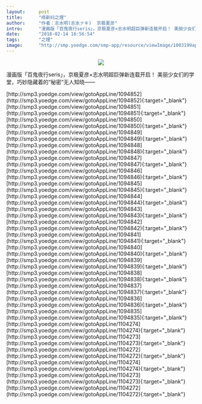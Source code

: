 ```yaml
---
layout:     post
title:      "络新妇之理"
author:     "作者：志水明(志水ァキ)  京极夏彦"
intro:      "漫画版「百鬼夜行seris」，京极夏彦×志水明超巨弹新连载开启！ 美丽少女们的学堂，巧妙隐藏着的“秘密”无人知晓——"
date:       "2018-02-14 16:56:54"
tags:       "之理"
image:      "http://smp.yoedge.com/smp-app/resource/viewImage/1003199appline.png"
---
```

<div style="text-align: center">
<p><img src="http://smp.yoedge.com/smp-app/resource/viewImage/1003199appline.png"/></p>
</div>
<p class="post-meta">
<span>漫画版「百鬼夜行seris」，京极夏彦×志水明超巨弹新连载开启！ 美丽少女们的学堂，巧妙隐藏着的“秘密”无人知晓——</span>
</p>
[http://smp3.yoedge.com/view/gotoAppLine/1094852](http://smp3.yoedge.com/view/gotoAppLine/1094852){:target="_blank"}
[http://smp3.yoedge.com/view/gotoAppLine/1094851](http://smp3.yoedge.com/view/gotoAppLine/1094851){:target="_blank"}
[http://smp3.yoedge.com/view/gotoAppLine/1094850](http://smp3.yoedge.com/view/gotoAppLine/1094850){:target="_blank"}
[http://smp3.yoedge.com/view/gotoAppLine/1094849](http://smp3.yoedge.com/view/gotoAppLine/1094849){:target="_blank"}
[http://smp3.yoedge.com/view/gotoAppLine/1094848](http://smp3.yoedge.com/view/gotoAppLine/1094848){:target="_blank"}
[http://smp3.yoedge.com/view/gotoAppLine/1094847](http://smp3.yoedge.com/view/gotoAppLine/1094847){:target="_blank"}
[http://smp3.yoedge.com/view/gotoAppLine/1094846](http://smp3.yoedge.com/view/gotoAppLine/1094846){:target="_blank"}
[http://smp3.yoedge.com/view/gotoAppLine/1094845](http://smp3.yoedge.com/view/gotoAppLine/1094845){:target="_blank"}
[http://smp3.yoedge.com/view/gotoAppLine/1094844](http://smp3.yoedge.com/view/gotoAppLine/1094844){:target="_blank"}
[http://smp3.yoedge.com/view/gotoAppLine/1094843](http://smp3.yoedge.com/view/gotoAppLine/1094843){:target="_blank"}
[http://smp3.yoedge.com/view/gotoAppLine/1094842](http://smp3.yoedge.com/view/gotoAppLine/1094842){:target="_blank"}
[http://smp3.yoedge.com/view/gotoAppLine/1094841](http://smp3.yoedge.com/view/gotoAppLine/1094841){:target="_blank"}
[http://smp3.yoedge.com/view/gotoAppLine/1094840](http://smp3.yoedge.com/view/gotoAppLine/1094840){:target="_blank"}
[http://smp3.yoedge.com/view/gotoAppLine/1094839](http://smp3.yoedge.com/view/gotoAppLine/1094839){:target="_blank"}
[http://smp3.yoedge.com/view/gotoAppLine/1094838](http://smp3.yoedge.com/view/gotoAppLine/1094838){:target="_blank"}
[http://smp3.yoedge.com/view/gotoAppLine/1094837](http://smp3.yoedge.com/view/gotoAppLine/1094837){:target="_blank"}
[http://smp3.yoedge.com/view/gotoAppLine/1094836](http://smp3.yoedge.com/view/gotoAppLine/1094836){:target="_blank"}
[http://smp3.yoedge.com/view/gotoAppLine/1094835](http://smp3.yoedge.com/view/gotoAppLine/1094835){:target="_blank"}
[http://smp3.yoedge.com/view/gotoAppLine/1104274](http://smp3.yoedge.com/view/gotoAppLine/1104274){:target="_blank"}
[http://smp3.yoedge.com/view/gotoAppLine/1104273](http://smp3.yoedge.com/view/gotoAppLine/1104273){:target="_blank"}
[http://smp3.yoedge.com/view/gotoAppLine/1104272](http://smp3.yoedge.com/view/gotoAppLine/1104272){:target="_blank"}
[http://smp3.yoedge.com/view/gotoAppLine/1104274](http://smp3.yoedge.com/view/gotoAppLine/1104274){:target="_blank"}
[http://smp3.yoedge.com/view/gotoAppLine/1104273](http://smp3.yoedge.com/view/gotoAppLine/1104273){:target="_blank"}
[http://smp3.yoedge.com/view/gotoAppLine/1104272](http://smp3.yoedge.com/view/gotoAppLine/1104272){:target="_blank"}


